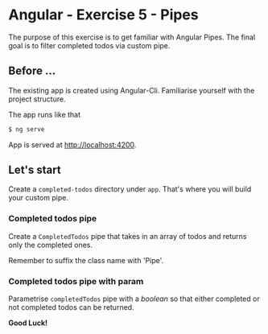 # Angular - Exercise 5 - Pipes
The purpose of this exercise is to get familiar with Angular Pipes.
The final goal is to filter completed todos via custom pipe.

## Before ...
The existing app is created using Angular-Cli. Familiarise yourself with the project structure.

The app runs like that
```bash
$ ng serve
```

App is served at [http://localhost:4200](http://localhost:4200).

## Let's start
Create a `completed-todos` directory under `app`. That's where you will build your custom pipe.

### Completed todos pipe
Create a `CompletedTodos` pipe that takes in an array of todos and returns only the completed ones.

Remember to suffix the class name with 'Pipe'.

### Completed todos pipe with param
Parametrise `completedTodos` pipe with a _boolean_ so that either completed or not completed todos can be returned.

**Good Luck!**
